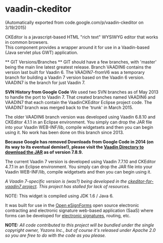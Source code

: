 # vaadin-ckeditor
(Automatically exported from code.google.com/p/vaadin-ckeditor on 3/19/2015)

CKEditor is a javascript-based HTML "rich text" WYSIWYG editor that works in common browsers.  
This component provides a wrapper around it for use in a Vaadin-based (Java servlet plus GWT) application. 

** GIT Versions/Branches **
GIT should have a few branches, with 'master' being the main line latest greatest release.  Branch VAADIN6 contains the version last built for Vaadin 6.  The VAADIN7-fromV6 was a temporary branch for building a Vaadin 7 version based on the Vaadin 6 version.  VAADIN7 is the branch for just Vaadin 7.  

**SVN History from Google Code**
We used two SVN branches as of May 2013 to handle the port to Vaadin 7. That created branches named VAADIN6 and VAADIN7 that each contain the VaadinCKEditor Eclipse project code.  The VAADIN7 branch was merged back to the 'trunk' in March 2015.

The older VAADIN6 branch version was developed using Vaadin 6.8.10 and CKEditor 4.1.1 in an Eclipse environment.  You simply can drop the JAR file into your Vaadin WEB-INF/lib, compile widgetsets and then you can begin using it.  No work has been done on this branch since 2013.

**Because Google has removed Downloads from Google Code in 2014 (on its way to its eventual demise!), please visit the [Vaadin Directory to download the JAR](http://vaadin.com/addon/ckeditor-wrapper-for-vaadin) as of version 7.8.9.**

The current Vaadin 7 version is developed using Vaadin 7.7.10 and CKEditor 4.7.1 in an Eclipse environment.  You simply can drop the JAR file into your Vaadin WEB-INF/lib, compile widgetsets and then you can begin using it. 

_A Vaadin 7-specific version is (was?) being developed in the [ckeditor-for-vaadin7 project](https://github.com/OpenESignForms/ckeditor-for-vaadin7).  This project has stalled for lack of resources._

NOTE: This widget is compiled using JDK 1.6 / Java 6.

It was built for use in the [Open eSignForms](http://open.esignforms.com/) open source electronic contracting and electronic signature web-based application (SaaS) where forms can be developed for [electronic signatures](http://www.yozons.com/electronicSignatures.jsp), routing, etc.

**NOTE:** *All code contributed to this project will be bundled under the single copyright owner, Yozons Inc., but of course it's released under Apache 2.0 so you are free to do with the code as you please.*
